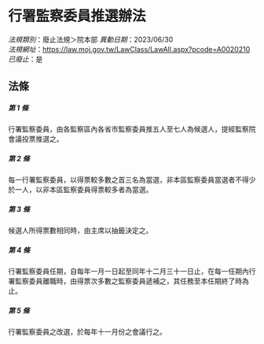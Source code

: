# 行署監察委員推選辦法

*法規類別*：廢止法規＞院本部
*異動日期*：2023/06/30  
*法規網址*：https://law.moj.gov.tw/LawClass/LawAll.aspx?pcode=A0020210
*已廢止*：是


## 法條
##### 第 1 條
行署監察委員，由各監察區內各省市監察委員推五人至七人為候選人，提經監察院會議投票推選之。

##### 第 2 條
每一行署監察委員，以得票較多數之首三名為當選，非本區監察委員當選者不得少於一人，以非本區監察委員得票較多者為當選。

##### 第 3 條
候選人所得票數相同時，由主席以抽籤決定之。

##### 第 4 條
行署監察委員任期，自每年一月一日起至同年十二月三十一日止，在每一任期內行署監察委員離職時，由得票次多數之監察委員遞補之，其任務至本任期終了時為止。

##### 第 5 條
行署監察委員之改選，於每年十一月份之會議行之。


